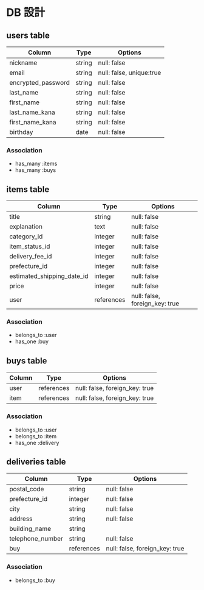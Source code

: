 # DB 設計

## users table

| Column             | Type                  | Options                  |
|--------------------|-----------------------|--------------------------|
| nickname           | string                | null: false              |
| email              | string                | null: false, unique:true |
| encrypted_password | string                | null: false              |
| last_name          | string                | null: false              |
| first_name         | string                | null: false              |
| last_name_kana     | string                | null: false              |
| first_name_kana    | string                | null: false              |
| birthday           | date                  | null: false              |

### Association

- has_many :items
- has_many :buys

## items table

| Column                     | Type       | Options                        |
|----------------------------|------------|--------------------------------|
| title                      | string     | null: false                    |
| explanation                | text       | null: false                    |
| category_id                | integer    | null: false                    |
| item_status_id             | integer    | null: false                    |
| delivery_fee_id            | integer    | null: false                    |
| prefecture_id              | integer    | null: false                    |
| estimated_shipping_date_id | integer    | null: false                    |
| price                      | integer    | null: false                    |
| user                       | references | null: false, foreign_key: true |

### Association

- belongs_to :user
- has_one :buy

## buys table

| Column          | Type       | Options                        |
|-----------------|------------|--------------------------------|
| user            | references | null: false, foreign_key: true |
| item            | references | null: false, foreign_key: true |

### Association

- belongs_to :user
- belongs_to :item
- has_one    :delivery


## deliveries table

| Column            | Type       | Options                         |
|-------------------|------------|---------------------------------|
| postal_code       | string     | null: false                     |
| prefecture_id     | integer    | null: false                     |
| city              | string     | null: false                     |
| address           | string     | null: false                     |
| building_name     | string     |                                 |
| telephone_number  | string     | null: false                     |
| buy               | references | null: false, foreign_key: true  |

### Association

- belongs_to :buy

